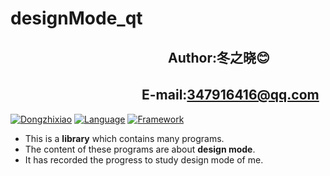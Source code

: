 designMode_qt
================
　　　　　　　　　　　　Author:冬之晓:blush:
----------------
  　　　　　　　　　　E-mail:347916416@qq.com
----------------
[![Dongzhixiao](https://img.shields.io/badge/Made%20by-Dongzhixiao-ff69b4.svg)](https://dongzhixiao.github.io/about/)
[![Language](https://img.shields.io/badge/Language-C++-yellow.svg)](http://www.cplusplus.com/)
[![Framework](https://img.shields.io/badge/Framework-Qt-brightgreen.svg)](https://www.qt.io/)

- This is a __library__ which contains many programs.  
- The content of these programs are about **design mode**.   
- It has recorded the progress to study design mode of me.
